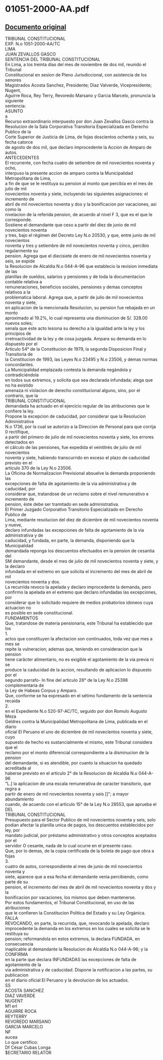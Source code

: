 
01051-2000-AA.pdf
=================
  
[Documento original](https://tc.gob.pe/jurisprudencia/2001/01051-2000-AA.pdf)  
---  
TRIBUNAL CONSTITUCIONAL  
EXP. N.o 1051-2000-AA/TC  
LIMA  
JUAN ZEVALLOS GASCO  
SENTENCIA DEL TRIBUNAL CONSTITUCIONAL  
En Lima, a los treinta dias del mes de noviembre de dos mil, reunido el Tribunal  
Constitucional en sesion de Pleno Jurisdiccional, con asistencia de los senores  
Magistrados Acosta Sanchez, Presidente; Diaz Valverde, Vicepresidente; Nugent,  
Aguirre Roca, Rey Terry, Revoredo Marsano y Garcia Marcelo, pronuncia la siguiente  
sentencia:  
ASUNTO  
a  
Recurso extraordinario interpuesto por don Juan Zevallos Gasco contra la  
Resolucion de la Sala Corporativa Transitoria Especializada en Derecho Publico de la  
Corte Superior de Justicia de Lima, de fojas doscientos ochenta y seis, su fecha catorce  
de agosto de dos mil, que declaro improcedente la Accion de Amparo de autos.  
ANTECEDENTES  
El recurrente, con fecha cuatro de setiembre de mil novecientos noventa y ocho,  
interpuso la presente accion de amparo contra la Municipalidad Metropolitana de Lima,  
a fin de que se le restituya su pension al monto que percibia en el mes de julio de mil  
novecientos noventa y siete, incluyendo las siguientes asignaciones: el incremento de  
abril de mil novecientos noventa y dos y la bonificacion por vacaciones, asi como la  
nivelacion de la referida pension, de acuerdo al nivel F 3, que es el que le corresponde.  
Sostiene el demandante que ceso a partir del diez de junio de mil novecientos noventa  
y tres, bajo el régimen del Decreto Ley N.o 20530, y que, entre junio de mil novecientos  
noventa y tres y setiembre de mil novecientos noventa y cinco, percibio regularmente su  
pension. Agrega que el diecisiete de enero de mil novecientos noventa y seis, se expide  
la Resolucion de Alcaldia N.o 044-A-96 que establecio la revision inmediata de las  
planillas de sueldos, salarios y pensiones y de toda la documentacion contable relativa a  
remuneraciones, beneficios sociales, pensiones y demas conceptos relativos a la  
problematica laboral. Agrega que, a partir de julio de mil novecientos noventa y siete,  
en aplicacion de la mencionada Resolucion, su pension fue rebajada en un monto  
aproximado al 19.2%, lo cual representa una disminucion de S/. 328.00 nuevos soles;  
senala que este acto lesiona su derecho a la igualdad ante la ley y los principios de  
irretroactividad de la ley y de cosa juzgada. Ampara su demanda en lo dispuesto por el  
Articulo 54° de la Constitucion de 1979, la segunda Disposicion Final y Transitoria de  
la Constitucion de 1993, las Leyes N.o 23495 y N.o 23506, y demas normas  
concordantes.  
La Municipalidad emplazada contesta la demanda negàndola y contradiciéndola  
en todos sus extremos, y solicita que sea declarada infundada; alega que no ha existido  
amenaza ni violacion de derecho constitucional alguno, sino, por el contrario, que la  
TRIBUNAL CONSTITUCIONAL  
demandada ha actuado en el ejercicio regular de las atribuciones que le confiere la ley.  
Propone la excepcion de caducidad, por considerar que la Resolucion Administrativa  
N.o 1736, por la cual se autorizo a la Direccion de Personal para que corrija 0 rectifique,  
a partir del primero de julio de mil novecientos noventa y siete, los errores detectados en  
el câlculo de las pensiones, fue expedida el veintitrés de julio de mil novecientos  
noventa y siete, habiendo transcurrido en exceso el plazo de caducidad previsto en el  
articulo 370 de la Ley N.o 23506.  
La Oficina de Normalizacion Previsional absuelve la demanda proponiendo las  
excepciones de falta de agotamiento de la via administrativa y de caducidad, por  
considerar que, tratandose de un reclamo sobre el nivel remunerativo e incremento de  
pension, éste debe ser tramitado en sede administrativa.  
El Primer Juzgado Corporativo Transitorio Especializado en Derecho Publico de  
Lima, mediante resolucion del diez de diciembre de mil novecientos noventa y nueve,  
declaro infundadas las excepciones de falta de agotamiento de la via administrativa y de  
caducidad, y fundada, en parte, la demanda, disponiendo que la Municipalidad  
demandada reponga los descuentos efectuados en la pension de cesantia del  
SM demandante, desde el mes de julio de mil novecientos noventa y siete, y la declaro  
infundada en el extremo en que solicita el incremento del mes de abril de mil  
novecientos noventa y dos.  
La recurrida revoco la apelada y declaro improcedente la demanda, pero  
confirmo la apelada en el extremo que declaro infundadas las excepciones, por  
considerar que lo solicitado requiere de medios probatorios idoneos cuya actuacion no  
es posible en sede constitucional.  
FUNDAMENTOS  
Que, tratandose de materia pensionaria, este Tribunal ha establecido que los  
1.  
actos que constituyen la afectacion son continuados, toda vez que mes a mes se  
repite la vulneracion; ademas que, teniendo en consideracion que la pension  
tiene carâcter alimentario, no es exigible el agotamiento de la via previa ni se  
produce la caducidad de la accion, resultando de aplicacion lo dispuesto por el  
segundo parrafo- In fine del articulo 26° de la Ley N.o 25398 complementaria de  
la Ley de Habeas Corpus y Amparo.  
Que, conforme se ha expresado en el sétimo fundamento de la sentencia recaida  
2.  
en el Expediente N.o 520-97-AC/TC, seguido por don Romulo Augusto Meza  
Geldres contra la Municipalidad Metropolitana de Lima, publicada en el diario  
oficial El Peruano el uno de diciembre de mil novecientos noventa y siete, cuyo  
supuesto de hecho es sustancialmente el mismo, este Tribunal considera que el  
reclamo por el monto diferencial correspondiente a la disminucion de la pension  
del demandante, si es atendible, por cuanto la situacion ha quedado acreditada al  
haberse previsto en el articulo 2° de la Resolucion de Alcaldia N.o 044-A-96  
"L.] la aplicacion de una escala remunerativa de caracter transitorio, que regira a  
partir de enero de mil novecientos noventa y seis []"; a mayor abundamiento  
cuando, de acuerdo con el articulo 15° de la Ley N.o 26553, que aprueba el  
DEL  
TRIBUNAL CONSTITUCIONAL  
Presupuesto para el Sector Publico de mil novecientos noventa y seis, solo  
podian afectar la planilla unica de pagos, los descuentos establecidos por ley, por  
mandato judicial, por préstamo administrativo y otros conceptos aceptados por el  
servidor O cesante, nada de lo cual ocurre en el presente caso.  
Que, por lo demas, de la copia certificada de la boleta de pago que obra a fojas  
3.  
cuatro de autos, correspondiente al mes de junio de mil novecientos noventa y  
siete, aparece que a esa fecha el demandante venia percibiendo, como parte de su  
pension, el incremento del mes de abril de mil novecientos noventa y dos y la  
bonificacion por vacaciones, los mismos que deben mantenerse.  
Por estos fundamentos, el Tribunal Constitucional, en uso de las atribuciones  
que le confieren la Constitucion Politica del Estado y su Ley Orgànica.  
FALLA  
REVOCANDO, en parte, la recurrida, que, revocando la apelada, declaro  
improcedente la demanda en los extremos en los cuales se solicita se le restituya su  
pension; reformandola en estos extremos, la declara FUNDADA, en consecuencia  
inaplicable al demandante la Resolucion de Alcaldia N.o 044-A-96; y la CONFIRMA  
en la parte que declara INFUNDADAS las excepciones de falta de agotamiento de la  
via administrativa y de caducidad. Dispone la notificacion a las partes, su publicacion  
en el diario oficial El Peruano y la devolucion de los actuados.  
SS  
ACOSTA SANCHEZ  
DIAZ VAVERDE  
NUGENT  
M1 erl  
AGUIRRE ROCA  
REYTERRY  
REVOREDO MARSANO  
GARCIA MARCELO  
NF  
aucea  
Lo que certifico:  
Df César Cubas Longa  
$ECRETARIO RELATOR